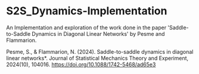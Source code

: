 # S2S_Dynamics-Implementation
An Implementation and exploration of the work done in the paper 'Saddle-to-Saddle Dynamics in Diagonal Linear Networks' by Pesme and Flammarion. 

Pesme, S., & Flammarion, N. (2024). Saddle-to-saddle dynamics in diagonal linear networks*. Journal of Statistical Mechanics Theory and Experiment, 2024(10), 104016. https://doi.org/10.1088/1742-5468/ad65e3
